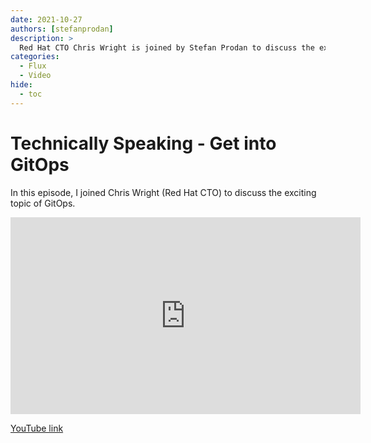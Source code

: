 ```yaml
---
date: 2021-10-27
authors: [stefanprodan]
description: >
  Red Hat CTO Chris Wright is joined by Stefan Prodan to discuss the exciting topic of GitOps.
categories:
  - Flux
  - Video
hide:
  - toc
---
```


# Technically Speaking - Get into GitOps

In this episode, I joined Chris Wright (Red Hat CTO) to discuss the exciting topic of GitOps.

<!-- more -->

<iframe width="560" height="315" src="https://www.youtube-nocookie.com/embed/jD0fi5vKCV0?si=oGw-NUJs62OqU0_E" title="YouTube video player" frameborder="0" allow="accelerometer; autoplay; clipboard-write; encrypted-media; gyroscope; picture-in-picture; web-share" allowfullscreen></iframe>

[YouTube link](https://youtu.be/jD0fi5vKCV0?si=ejYGhVu-mduNfHvY)
